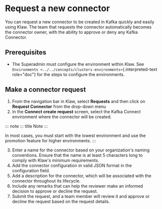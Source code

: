 # Request a new connector

You can request a new connector to be created in Kafka quickly and
easily using Klaw. The team that requests the connector automatically
becomes the connector owner, with the ability to approve or deny any
Kafka Connector.

## Prerequisites

-   The Superadmin must configure the environment within Klaw. See
    `Environments <../../concepts/clusters-environments>`{.interpreted-text
    role="doc"} for the steps to configure the environments.

## Make a connector request

1.  From the navigation bar in Klaw, select **Requests** and then click
    on **Request Connector** from the drop-down menu
2.  In the **Connect create request** screen, select the Kafka Connect
    environment where the connector will be created.

::: note
::: title
Note
:::

In most cases, you must start with the lowest environment and use the
promotion feature for higher environments.
:::

3.  Enter a name for the connector based on your organization\'s naming
    conventions. Ensure that the name is at least 5 characters long to
    comply with Klaw\'s minimum requirements.
4.  Add the connector configuration in valid JSON format in the
    configuration field.
5.  Add a description for the connector, which will be associated with
    the connector throughout its lifecycle.
6.  Include any remarks that can help the reviewer make an informed
    decision to approve or decline the request.
7.  Submit the request, and a team member will review it and approve or
    decline the request based on the request details.
